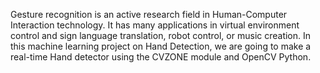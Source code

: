 Gesture recognition is an active research field in Human-Computer Interaction technology. It has many applications in virtual environment control and sign language translation, robot control, or music creation. In this machine learning project on Hand Detection, we are going to make a real-time Hand detector using the CVZONE module and OpenCV Python.
